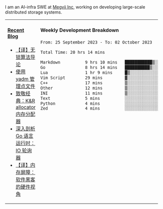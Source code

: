 I am an AI-infra SWE at [Megvii Inc](https://en.megvii.com/), working on developing large-scale distributed storage systems.

<table width="960px">
<tr>
<td valign="top" width="50%">

#### <a href="https://www.kongjun18.me" target="_blank">Recent Blog</a>

<!-- BLOG-POST-LIST:START -->
- [【译】无锁算法导论](https://kongjun18.github.io/posts/2023/07/14/)
- [使用 yadm 管理点文件](https://kongjun18.github.io/posts/2023/04/07/)
- [致敬经典：K&amp;R allocator 内存分配器](https://kongjun18.github.io/posts/2022/12/12/)
- [深入剖析 Go 语言运行时：IO 轮询器](https://kongjun18.github.io/posts/2022/11/21/)
- [【译】内存屏障：软件黑客的硬件视角](https://kongjun18.github.io/posts/2022/11/03/)
<!-- BLOG-POST-LIST:END -->

</td>
<td valign="top" width="50%">

#### Weekly Development Breakdown

<!--START_SECTION:waka-->

```txt
From: 25 September 2023 - To: 02 October 2023

Total Time: 20 hrs 14 mins

Markdown          9 hrs 10 mins   ███████████▒░░░░░░░░░░░░░   45.32 %
Go                8 hrs 14 mins   ██████████▒░░░░░░░░░░░░░░   40.75 %
Lua               1 hr 9 mins     █▒░░░░░░░░░░░░░░░░░░░░░░░   05.75 %
Vim Script        29 mins         ▓░░░░░░░░░░░░░░░░░░░░░░░░   02.44 %
C++               17 mins         ▒░░░░░░░░░░░░░░░░░░░░░░░░   01.45 %
Other             12 mins         ▒░░░░░░░░░░░░░░░░░░░░░░░░   01.05 %
INI               11 mins         ▒░░░░░░░░░░░░░░░░░░░░░░░░   00.97 %
Text              5 mins          ░░░░░░░░░░░░░░░░░░░░░░░░░   00.46 %
Python            4 mins          ░░░░░░░░░░░░░░░░░░░░░░░░░   00.37 %
Zed               4 mins          ░░░░░░░░░░░░░░░░░░░░░░░░░   00.36 %
```

<!--END_SECTION:waka-->
</td>
</tr>

</table>

